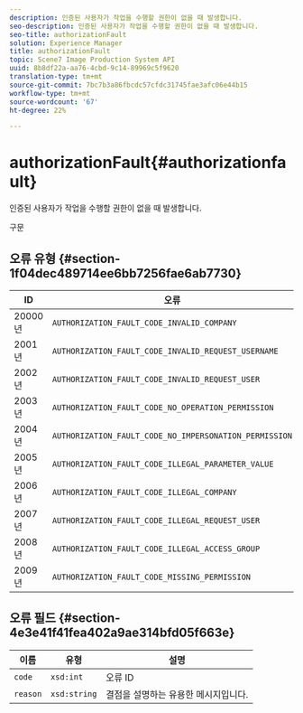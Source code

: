 ```yaml
---
description: 인증된 사용자가 작업을 수행할 권한이 없을 때 발생합니다.
seo-description: 인증된 사용자가 작업을 수행할 권한이 없을 때 발생합니다.
seo-title: authorizationFault
solution: Experience Manager
title: authorizationFault
topic: Scene7 Image Production System API
uuid: 8b8df22a-aa76-4cbd-9c14-89969c5f9620
translation-type: tm+mt
source-git-commit: 7bc7b3a86fbcdc57cfdc31745fae3afc06e44b15
workflow-type: tm+mt
source-wordcount: '67'
ht-degree: 22%

---
```



# authorizationFault{#authorizationfault}

인증된 사용자가 작업을 수행할 권한이 없을 때 발생합니다.

구문

## 오류 유형 {#section-1f04dec489714ee6bb7256fae6ab7730}

| ID | 오류 |
|---|---|
| 20000년 | `AUTHORIZATION_FAULT_CODE_INVALID_COMPANY` |
| 2001년 | `AUTHORIZATION_FAULT_CODE_INVALID_REQUEST_USERNAME` |
| 2002년 | `AUTHORIZATION_FAULT_CODE_INVALID_REQUEST_USER` |
| 2003년 | `AUTHORIZATION_FAULT_CODE_NO_OPERATION_PERMISSION` |
| 2004년 | `AUTHORIZATION_FAULT_CODE_NO_IMPERSONATION_PERMISSION` |
| 2005년 | `AUTHORIZATION_FAULT_CODE_ILLEGAL_PARAMETER_VALUE` |
| 2006년 | `AUTHORIZATION_FAULT_CODE_ILLEGAL_COMPANY` |
| 2007년 | `AUTHORIZATION_FAULT_CODE_ILLEGAL_REQUEST_USER` |
| 2008년 | `AUTHORIZATION_FAULT_CODE_ILLEGAL_ACCESS_GROUP` |
| 2009년 | `AUTHORIZATION_FAULT_CODE_MISSING_PERMISSION` |

## 오류 필드 {#section-4e3e41f41fea402a9ae314bfd05f663e}

| 이름 | 유형 | 설명 |
|---|---|---|
| `code` | `xsd:int` | 오류 ID |
| `reason` | `xsd:string` | 결점을 설명하는 유용한 메시지입니다. |

